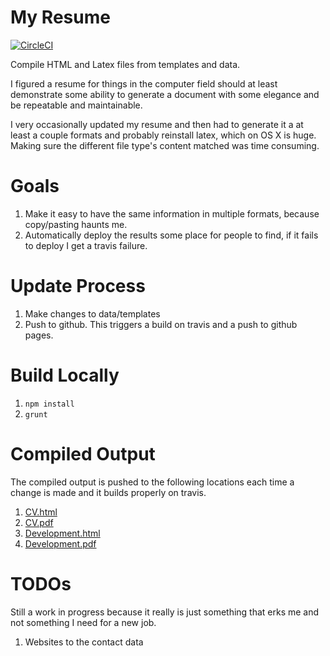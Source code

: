 # My Resume

[![CircleCI](https://dl.circleci.com/status-badge/img/gh/tgsoverly/resume/tree/main.svg?style=svg)](https://dl.circleci.com/status-badge/redirect/gh/tgsoverly/resume/tree/main)

Compile HTML and Latex files from templates and data.

I figured a resume for things in the computer field should at least demonstrate some ability to generate a document with some elegance and be repeatable and maintainable.

I very occasionally updated my resume and then had to generate it a at least a couple formats and probably reinstall latex, which on OS X is huge.  Making sure the different file type's content matched was time consuming.

# Goals

1. Make it easy to have the same information in multiple formats, because copy/pasting haunts me.
1. Automatically deploy the results some place for people to find, if it fails to deploy I get a travis failure.

# Update Process

1. Make changes to data/templates
1. Push to github.  This triggers a build on travis and a push to github pages.

# Build Locally

1. `npm install`
1. `grunt`

# Compiled Output

The compiled output is pushed to the following locations each time a change is made and it builds properly on travis.

1. [CV.html](http://tgsoverly.github.io/resume/cv.html)
1. [CV.pdf](http://tgsoverly.github.io/resume/cv.pdf)
1. [Development.html](http://tgsoverly.github.io/resume/development.html)
1. [Development.pdf](http://tgsoverly.github.io/resume/development.pdf)

# TODOs

Still a work in progress because it really is just something that erks me and not something I need for a new job.

1. Websites to the contact data
